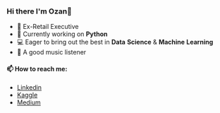 ### Hi there I'm Ozan👋


- 💼 Ex-Retail Executive 
- 🔭 Currently working on **Python**
- 💻 Eager to bring out the best in **Data** **Science** & **Machine** **Learning**
- 🎸 A good music listener <br/>
#### 📫 How to reach me:
-  [Linkedin](https://www.linkedin.com/in/oozanguner/)
-  [Kaggle](https://www.kaggle.com/oktayozangner)
-  [Medium](https://zngnr.medium.com)
